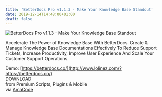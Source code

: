 ```yaml
---
title: 'BetterDocs Pro v1.1.3 - Make Your Knowledge Base Standout'
date: 2019-12-14T14:48:00+01:00
draft: false
---
```


![BetterDocs Pro v1.1.3 - Make Your Knowledge Base Standout](http://www.codelist.cc/uploads/posts/2019-12/1576311380_betterdocs-pro.jpg "BetterDocs Pro v1.1.3 - Make Your Knowledge Base Standout")  
  
Accelerate The Power of Knowledge Base With BetterDocs. Create & Manage Knowledge Base Documentations Effectively To Reduce Support Tickets, Increase Productivity, Improve User Experience And Scale Your Customer Support Operations.  
  
Demo: [https://betterdocs.co/](http://www.lolinez.com/?https://betterdocs.co/)  
DOWNLOAD  
from Premium Scripts, Plugins & Mobile  
via [AmaCode](https://amazcode.ooo)